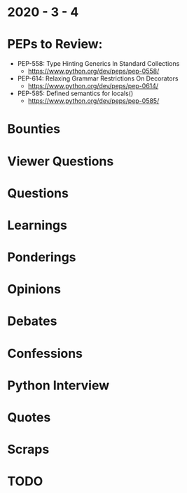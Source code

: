 2020 - 3 - 4
============

PEPs to Review:
===============
- PEP-558: Type Hinting Generics In Standard Collections
  - https://www.python.org/dev/peps/pep-0558/
- PEP-614: Relaxing Grammar Restrictions On Decorators
  - https://www.python.org/dev/peps/pep-0614/
- PEP-585: Defined semantics for locals()
  - https://www.python.org/dev/peps/pep-0585/

Bounties
========

Viewer Questions
================

Questions
=========

Learnings
=========

Ponderings
==========

Opinions
========

Debates
=======

Confessions
===========

Python Interview
================

Quotes
======

Scraps
======

TODO
====
